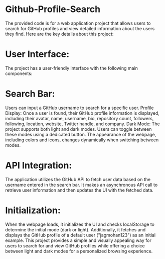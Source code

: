# Github-Profile-Search
The provided code is for a web application project that allows users to search for GitHub profiles and view detailed information about the users they find. Here are the key details about this project:

# User Interface:
The project has a user-friendly interface with the following main components:

# Search Bar:
Users can input a GitHub username to search for a specific user.
Profile Display: Once a user is found, their GitHub profile information is displayed, including their avatar, name, username, bio, repository count, followers, following, location, website, Twitter handle, and company.
Dark Mode:
The project supports both light and dark modes. Users can toggle between these modes using a dedicated button. The appearance of the webpage, including colors and icons, changes dynamically when switching between modes.

# API Integration:
The application utilizes the GitHub API to fetch user data based on the username entered in the search bar. It makes an asynchronous API call to retrieve user information and then updates the UI with the fetched data.

# Initialization: 
When the webpage loads, it initializes the UI and checks localStorage to determine the initial mode (dark or light). Additionally, it fetches and displays the GitHub profile of a default user ("jagmohan123") as an initial example. This project provides a simple and visually appealing way for users to search for and view GitHub profiles while offering a choice between light and dark modes for a personalized browsing experience.
